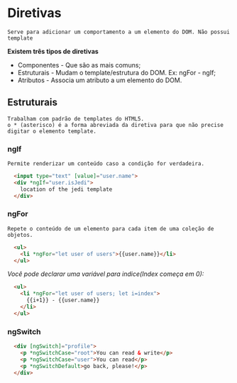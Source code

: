 # Diretivas
`Serve para adicionar um comportamento a um elemento do DOM. Não possui template`

**Existem três tipos de diretivas**  

* Componentes - Que são as mais comuns;
* Estruturais - Mudam o template/estrutura do DOM. Ex: ngFor - ngIf;  
* Atributos - Associa um atributo a um elemento do DOM.  

## Estruturais
`Trabalham com padrão de templates do HTML5.`  
`o * (asterisco) é a forma abreviada da diretiva para que não precise digitar o elemento template.`

### ngIf
`Permite renderizar um conteúdo caso a condição for verdadeira.`

```html
  <input type="text" [value]="user.name">
  <div *ngIf="user.isJedi">
    location of the jedi template
  </div>
```

### ngFor
`Repete o conteúdo de um elemento para cada item de uma coleção de objetos.`

```html
  <ul>
    <li *ngFor="let user of users">{{user.name}}</li>
  </ul>
```
*Você pode declarar uma variável para indice(Index começa em 0):*  

```html
  <ul>
    <li *ngFor="let user of users; let i=index">
      {{i+1}} - {{user.name}}
    </li>
  </ul>
```

### ngSwitch

```html
  <div [ngSwitch]="profile">
    <p *ngSwitchCase="root">You can read & write</p>
    <p *ngSwitchCase="user">You can read</p>
    <p *ngSwitchDefault>go back, please!</p>
  </div>
```

